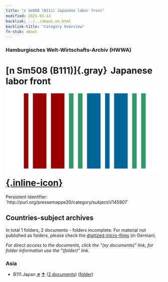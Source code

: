 ```yaml
---
title: "n Sm508 (B111) Japanese labor front"
modified: 2021-03-13
backlink: ../../about.en.html
backlink-title: "Category Overview"
fn-stub: about
---
```


### Hamburgisches Welt-Wirtschafts-Archiv (HWWA)

# [n Sm508 (B111)]{.gray}&#8201; Japanese labor front &#160; [![Wikidata](/images/Wikidata-logo.svg "Wikidata"){.inline-icon}](http://www.wikidata.org/entity/Q104710388)

<div class="hint">Persistent Identifier: `http://purl.org/pressemappe20/category/subject/i/145907`</div>







## Countries-subject archives





In total 1 folders, 2 documents - folders incomplete.
For material not published as folders, please check the [digitized micro-films](/film/h1_sh.de.html) (in German).

_For direct access to the documents, click the "(xy documents)" link, for folder information use the "(folder)" link._



### Asia

- B111 Japan [**&nearr;**](../../../geo/i/141272/about.en.html "Japan (all folders)") [**&uarr;**](../../../geo/about.en.html#B111 "Country category system") (<a href="https://pm20.zbw.eu/iiifview/folder/sh/141272,145907" title="about: Japan : Japanese labor front" target="_blank">2 documents</a>) ([folder](../../../../folder/sh/1412xx/141272/1459xx/145907/about.en.html))








